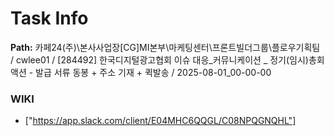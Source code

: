 # Task Info

**Path:** 카페24(주)\본사사업장\[CG]MI본부\마케팅센터\프론트빌더그룹\플로우기획팀 / cwlee01 / [284492] 한국디지털광고협회 이슈 대응_커뮤니케이션 _ 정기(임시)총회 액션 - 발급 서류 동봉 + 주소 기재 + 퀵발송 / 2025-08-01_00-00-00

### WIKI
- ["https://app.slack.com/client/E04MHC6QQGL/C08NPQGNQHL"]

